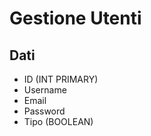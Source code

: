 Gestione Utenti
===============

Dati
-----

- ID (INT PRIMARY)
- Username
- Email
- Password
- Tipo (BOOLEAN)
